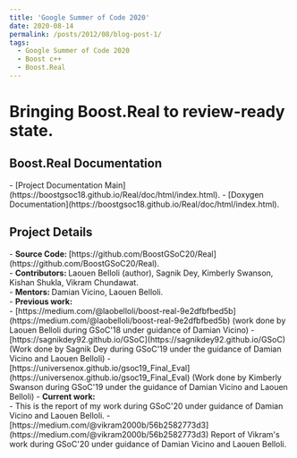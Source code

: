 ```yaml
---
title: 'Google Summer of Code 2020'
date: 2020-08-14
permalink: /posts/2012/08/blog-post-1/
tags:
  - Google Summer of Code 2020
  - Boost c++
  - Boost.Real
---
```


<h1>Bringing Boost.Real to review-ready state.</h1>
<h2>Boost.Real Documentation</h2>
- [Project Documentation Main](https://boostgsoc18.github.io/Real/doc/html/index.html).
- [Doxygen Documentation](https://boostgsoc18.github.io/Real/doc/html/index.html).

<h2>Project Details</h2>
- <strong>Source Code: </strong> [https://github.com/BoostGSoC20/Real](https://github.com/BoostGSoC20/Real).<br>
- <strong>Contributors: </strong> Laouen Belloli (author), Sagnik Dey, Kimberly Swanson, Kishan Shukla, Vikram Chundawat.<br>
- <strong>Mentors: </strong> Damian Vicino, Laouen Belloli.<br>
- <strong>Previous work: </strong><br>
	- [https://medium.com/@laobelloli/boost-real-9e2dfbfbed5b](https://medium.com/@laobelloli/boost-real-9e2dfbfbed5b) (work done by Laouen Belloli during GSoC'18 under guidance of Damian Vicino)
	- [https://sagnikdey92.github.io/GSoC](https://sagnikdey92.github.io/GSoC) (Work done by Sagnik Dey during GSoC'19 under the guidance of Damian Vicino and Laouen Belloli)
	- [https://universenox.github.io/gsoc19_Final_Eval](https://universenox.github.io/gsoc19_Final_Eval) (Work done by Kimberly Swanson during GSoC'19 under the guidance of Damian Vicino and Laouen Belloli)
- <strong>Current work: </strong><br>
	- This is the report of my work during GSoC'20 under guidance of Damian Vicino and Laouen Belloli.
	- [https://medium.com/@vikram2000b/56b2582773d3](https://medium.com/@vikram2000b/56b2582773d3) Report of Vikram's work during GSoC'20 under guidance of Damian Vicino and Laouen Belloli.

